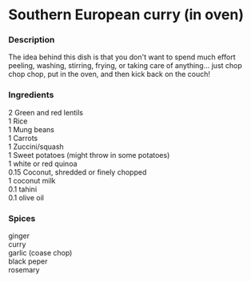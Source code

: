 # Southern European curry \(in oven\)

### Description

The idea behind this dish is that you don't want to spend much effort peeling, washing, stirring, frying, or taking care of anything... just chop chop chop, put in the oven, and then kick back on the couch!

### Ingredients

2 Green and red lentils  
1 Rice  
1 Mung beans  
1 Carrots  
1 Zuccini/squash  
1 Sweet potatoes \(might throw in some potatoes\)  
1 white or red quinoa  
0.15 Coconut, shredded or finely chopped  
1 coconut milk  
0.1 tahini  
0.1 olive oil

### Spices

ginger  
curry  
garlic \(coase chop\)  
black peper  
rosemary

